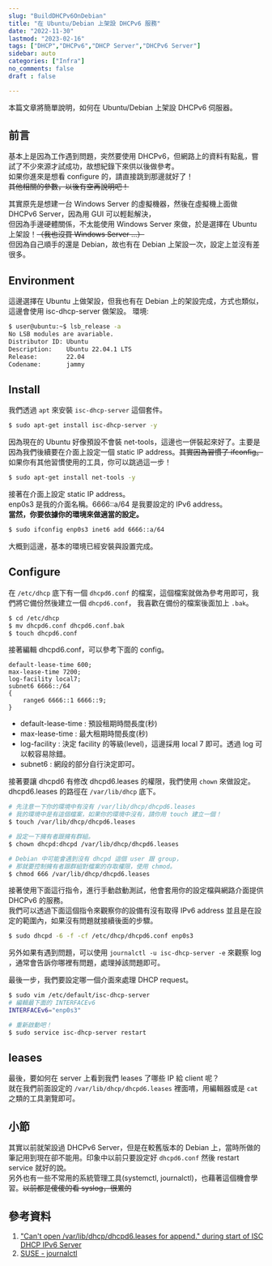 ```yaml
---
slug: "BuildDHCPv6OnDebian"
title: "在 Ubuntu/Debian 上架設 DHCPv6 服務"
date: "2022-11-30"
lastmod: "2023-02-16"
tags: ["DHCP","DHCPv6","DHCP Server","DHCPv6 Server"]
sidebar: auto 
categories: ["Infra"]
no_comments: false
draft : false

---
```

本篇文章將簡單說明，如何在 Ubuntu/Debian 上架設 DHCPv6 伺服器。

<!--more-->
## 前言
基本上是因為工作遇到問題，突然要使用 DHCPv6，但網路上的資料有點亂，嘗試了不少來源才試成功，故想紀錄下來供以後做參考。  
如果你進來是想看 configure 的，請直接跳到那邊就好了！  
~~其他相關的參數，以後有空再說明吧！~~

其實原先是想建一台 Windows Server 的虛擬機器，然後在虛擬機上面做 DHCPv6 Server，因為用 GUI 可以輕鬆解決，  
但因為手邊硬體關係，不太能使用 Windows Server 來做，於是選擇在 Ubuntu 上架設！~~（我也沒買 Windows Server ...）~~  
但因為自己順手的還是 Debian，故也有在 Debian 上架設一次，設定上並沒有差很多。

## Environment
這邊選擇在 Ubuntu 上做架設，但我也有在 Debian 上的架設完成，方式也類似，  
這邊會使用 isc-dhcp-server 做架設。
環境: 
```bash
$ user@ubuntu:~$ lsb_release -a
No LSB modules are avariable.
Distributor ID: Ubuntu
Description:    Ubuntu 22.04.1 LTS
Release:        22.04
Codename:       jammy
```

## Install
我們透過 `apt` 來安裝 `isc-dhcp-server` 這個套件。
```bash
$ sudo apt-get install isc-dhcp-server -y
```
因為現在的 Ubuntu 好像預設不會裝 net-tools，這邊也一併裝起來好了。主要是因為我們後續要在介面上設定一個 static IP address。~~其實因為習慣了 ifconfig。~~  
如果你有其他習慣使用的工具，你可以跳過這一步！
```bash
$ sudo apt-get install net-tools -y
```

接著在介面上設定 static IP address。  
enp0s3 是我的介面名稱。6666::a/64 是我要設定的 IPv6 address。  
**當然，你要依據你的環境來做適當的設定。**  

```bash
$ sudo ifconfig enp0s3 inet6 add 6666::a/64
```

大概到這邊，基本的環境已經安裝與設置完成。

## Configure
在 `/etc/dhcp` 底下有一個 `dhcpd6.conf` 的檔案，這個檔案就做為參考用即可，我們將它備份然後建立一個 `dhcpd6.conf`，
我喜歡在備份的檔案後面加上 `.bak`。 
```bash
$ cd /etc/dhcp
$ mv dhcpd6.conf dhcpd6.conf.bak
$ touch dhcpd6.conf
```

接著編輯 dhcpd6.conf，可以參考下面的 config。
```
default-lease-time 600;
max-lease-time 7200;
log-facility local7;
subnet6 6666::/64
{
    range6 6666::1 6666::9;
}
```
* default-lease-time : 預設租期時間長度(秒)
* max-lease-time : 最大租期時間長度(秒)
* log-facility : 決定 facility 的等級(level)，這邊採用 local 7 即可。透過 log 可以較容易除錯。
* subnet6 : 網段的部分自行決定即可。

接著要讓 dhcpd6 有修改 dhcpd6.leases 的權限，我們使用 `chown` 來做設定。 
dhcpd6.leases 的路徑在 `/var/lib/dhcp` 底下。   
```bash
# 先注意一下你的環境中有沒有 /var/lib/dhcp/dhcpd6.leases 
# 我的環境中是有這個檔案，如果你的環境中沒有，請你用 touch 建立一個！
$ touch /var/lib/dhcp/dhcpd6.leases

# 設定一下擁有者跟擁有群組。
$ chown dhcpd:dhcpd /var/lib/dhcp/dhcpd6.leases 

# Debian 中可能會遇到沒有 dhcpd 這個 user 跟 group，
# 那就要控制擁有者跟群組對檔案的存取權限，使用 chmod。
$ chmod 666 /var/lib/dhcp/dhcpd6.leases
```

接著使用下面這行指令，進行手動啟動測試，他會套用你的設定檔與網路介面提供 DHCPv6 的服務。  
我們可以透過下面這個指令來觀察你的設備有沒有取得 IPv6 address 並且是在設定的範圍內，如果沒有問題就接續後面的步驟。
```bash
$ sudo dhcpd -6 -f -cf /etc/dhcp/dhcpd6.conf enp0s3
```
另外如果有遇到問題，可以使用 `journalctl -u isc-dhcp-server -e` 來觀察 log ，通常會告訴你哪裡有問題，處理掉該問題即可。

最後一步，我們要設定哪一個介面來處理 DHCP request。  
```bash
$ sudo vim /etc/default/isc-dhcp-server
# 編輯最下面的 INTERFACEv6
INTERFACEv6="enp0s3"

# 重新啟動吧！
$ sudo service isc-dhcp-server restart
```

## leases
最後，要如何在 server 上看到我們 leases 了哪些 IP 給 client 呢？  
就在我們前面設定的 `/var/lib/dhcp/dhcpd6.leases` 裡面唷，用編輯器或是 `cat` 之類的工具瀏覽即可。

## 小節
其實以前就架設過 DHCPv6 Server，但是在較舊版本的 Debian 上，當時所做的筆記用到現在卻不能用。印象中以前只要設定好 `dhcpd6.conf` 然後 restart service 就好的說。  
另外也有一些不常用的系統管理工具(systemctl, journalctl)，也藉著這個機會學習。~~以前都是傻傻的看 syslog，很累的~~

## 參考資料
1. ["Can't open /var/lib/dhcp/dhcpd6.leases for append." during start of ISC DHCP IPv6 Server](https://askubuntu.com/questions/173444/cant-open-var-lib-dhcp-dhcpd6-leases-for-append-during-start-of-isc-dhcp-ip)
2. [SUSE - journalctl](https://documentation.suse.com/zh-tw/sles/12-SP5/html/SLES-all/cha-journalctl.html)